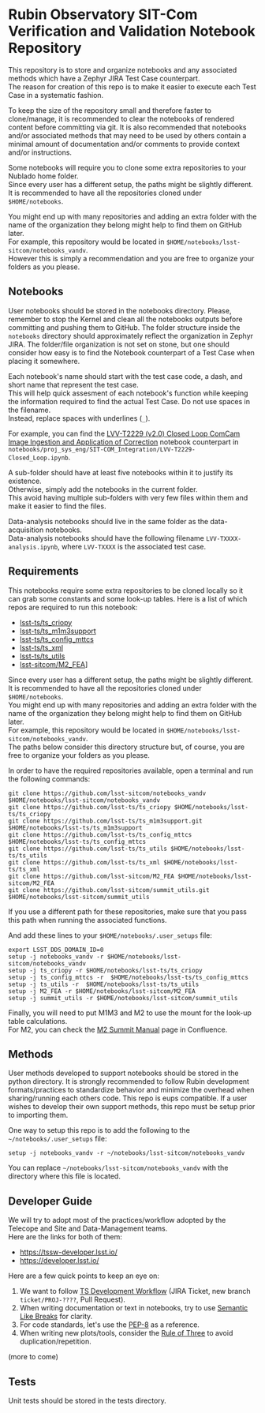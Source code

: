 # Rubin Observatory SIT-Com Verification and Validation Notebook Repository
This repository is to store and organize notebooks and any associated methods which have a Zephyr JIRA Test Case counterpart.  
The reason for creation of this repo is to make it easier to execute each Test Case in a systematic fashion.  

To keep the size of the repository small and therefore faster to clone/manage, it is recommended to clear the notebooks of rendered content before committing via git.
It is also recommended that notebooks and/or associated methods that may need to be used by others contain a minimal amount of documentation and/or comments to provide context and/or instructions.

Some notebooks will require you to clone some extra repositories to your Nublado home folder.  
Since every user has a different setup, the paths might be slightly different.  
It is recommended to have all the repositories cloned under `$HOME/notebooks`.  

You might end up with many repositories and adding an extra folder with the name of the organization they belong might help to find them on GitHub later.  
For example, this repository would be located in `$HOME/notebooks/lsst-sitcom/notebooks_vandv`.  
However this is simply a recommendation and you are free to organize your folders as you please.    


## Notebooks

User notebooks should be stored in the notebooks directory.
Please, remember to stop the Kernel and clean all the notebooks outputs before committing and pushing them to GitHub.
The folder structure inside the `notebooks` directory should approximately reflect the organization in Zephyr JIRA.
The folder/file organization is not set on stone, but one should consider how easy is to find the Notebook counterpart of a Test Case when placing it somewhere.

Each notebook's name should start with the test case code, a dash, and short name that represent the test case.  
This will help quick assesment of each notebook's function while keeping the information required to find the actual Test Case.
Do not use spaces in the filename.  
Instead, replace spaces with underlines (`_`).  

For example, you can find the [LVV-T2229 (v2.0) Closed Loop ComCam Image Ingestion and Application of Correction] notebook counterpart in `notebooks/proj_sys_eng/SIT-COM_Integration/LVV-T2229-Closed_Loop.ipynb`.  

A sub-folder should have at least five notebooks within it to justify its existence.  
Otherwise, simply add the notebooks in the current folder.  
This avoid having multiple sub-folders with very few files within them and make it easier to find the files.  

Data-analysis notebooks should live in the same folder as the data-acquisition notebooks.  
Data-analysis notebooks should have the following filename `LVV-TXXXX-analysis.ipynb`, where `LVV-TXXXX` is the associated test case.  

[LVV-T2229 (v2.0) Closed Loop ComCam Image Ingestion and Application of Correction]: https://jira.lsstcorp.org/secure/Tests.jspa#/testCase/LVV-T2229

## Requirements

This notebooks require some extra repositories to be cloned locally so it can grab some constants and some look-up tables.
Here is a list of which repos are required to run this notebook:

* [lsst-ts/ts_criopy]
* [lsst-ts/ts_m1m3support]
* [lsst-ts/ts_config_mttcs]
* [lsst-ts/ts_xml]
* [lsst-ts/ts_utils]
* [lsst-sitcom/M2_FEA]]

[lsst-ts/ts_criopy]: https://github.com/lsst-ts/ts_criopy 
[lsst-ts/ts_m1m3support]: https://github.com/lsst-ts/ts_m1m3support
[lsst-ts/ts_config_mttcs]: https://github.com/lsst-ts/ts_config_mttcs
[lsst-ts/ts_xml]: https://github.com/lsst-ts/ts_xml
[lsst-ts/ts_utils]:https://github.com/lsst-ts/ts_utils
[lsst-sitcom/M2_FEA]: https://github.com/lsst-sitcom/M2_FEA

Since every user has a different setup, the paths might be slightly different.  
It is recommended to have all the repositories cloned under `$HOME/notebooks`.  
You might end up with many repositories and adding an extra folder with the name of the organization they belong might help to find them on GitHub later.  
For example, this repository would be located in `$HOME/notebooks/lsst-sitcom/notebooks_vandv`.  
The paths below consider this directory structure but, of course, you are free to organize your folders as you please.

In order to have the required repositories available, open a terminal and run the following commands:

```
git clone https://github.com/lsst-sitcom/notebooks_vandv $HOME/notebooks/lsst-sitcom/notebooks_vandv
git clone https://github.com/lsst-ts/ts_criopy $HOME/notebooks/lsst-ts/ts_criopy
git clone https://github.com/lsst-ts/ts_m1m3support.git $HOME/notebooks/lsst-ts/ts_m1m3support
git clone https://github.com/lsst-ts/ts_config_mttcs $HOME/notebooks/lsst-ts/ts_config_mttcs
git clone https://github.com/lsst-ts/ts_utils $HOME/notebooks/lsst-ts/ts_utils
git clone https://github.com/lsst-ts/ts_xml $HOME/notebooks/lsst-ts/ts_xml
git clone https://github.com/lsst-sitcom/M2_FEA $HOME/notebooks/lsst-sitcom/M2_FEA
git clone https://github.com/lsst-sitcom/summit_utils.git $HOME/notebooks/lsst-sitcom/summit_utils
```

If you use a different path for these repositories, make sure that you pass this path when running the associated functions.  
  
And add these lines to your `$HOME/notebooks/.user_setups` file:  

```
export LSST_DDS_DOMAIN_ID=0
setup -j notebooks_vandv -r $HOME/notebooks/lsst-sitcom/notebooks_vandv
setup -j ts_criopy -r $HOME/notebooks/lsst-ts/ts_criopy
setup -j ts_config_mttcs -r  $HOME/notebooks/lsst-ts/ts_config_mttcs
setup -j ts_utils -r  $HOME/notebooks/lsst-ts/ts_utils
setup -j M2_FEA -r $HOME/notebooks/lsst-sitcom/M2_FEA
setup -j summit_utils -r $HOME/notebooks/lsst-sitcom/summit_utils
```

Finally, you will need to put M1M3 and M2 to use the mount for the look-up table calculations.  
For M2, you can check the [M2 Summit Manual] page in Confluence.

[M2 Summit Manual]: https://confluence.lsstcorp.org/display/LTS/Use+of+M2+EUI+on+Summit


## Methods

User methods developed to support notebooks should be stored in the python directory.
It is strongly recommended to follow Rubin development formats/practices to standardize behavior and minimize the overhead when sharing/running each others code.
This repo is eups compatible.
If a user wishes to develop their own support methods, this repo must be setup prior to importing them.

One way to setup this repo is to add the following to the `~/notebooks/.user_setups` file:

    setup -j notebooks_vandv -r ~/notebooks/lsst-sitcom/notebooks_vandv
    
You can replace `~/notebooks/lsst-sitcom/notebooks_vandv` with the directory where this file is located.


## Developer Guide

We will try to adopt most of the practices/workflow adopted by the Telecope and Site and Data-Management teams.  
Here are the links for both of them:  
  
- https://tssw-developer.lsst.io/  
- https://developer.lsst.io/  

Here are a few quick points to keep an eye on:  
  
1. We want to follow [TS Development Workflow] (JIRA Ticket, new branch `ticket/PROJ-????`, Pull Request).  
2. When writing documentation or text in notebooks, try to use [Semantic Like Breaks] for clarity.  
3. For code standards, let's use the [PEP-8] as a reference.  
4. When writing new plots/tools, consider the [Rule of Three] to avoid duplication/repetition.  

[TS Development Workflow]: https://tssw-developer.lsst.io/procedures/development_workflow.html#development-workflow
[Semantic Like Breaks]: https://sembr.org/
[PEP-8]: https://peps.python.org/pep-0008/
[Rule of Three]: https://en.wikipedia.org/wiki/Rule_of_three_(computer_programming)

(more to come)

## Tests

Unit tests should be stored in the tests directory.
